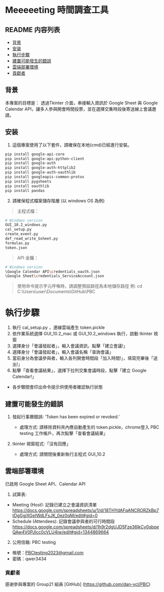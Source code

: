 # Meeeeeting 時間調查工具


## README 内容列表

- [背景](#背景)
- [安装](#安装)
- [執行步驟](#執行步驟)
- [建置可能發生的錯誤](#建置可能發生的錯誤)
- [雲端部署環境](#雲端部署環境)
- [貢獻者](#貢獻者)



## 背景

本專案的目標是：
透過Tkinter 介面，串接輸入資訊於 Google Sheet 與 Google Calendar API，讓多人參與開會時間投票，並在選擇交集時段後寄送線上會議邀請。


## 安装

1. 這個專案使用了以下套件，請確保在本地(cmd)已經進行安裝。

```sh
pip install google-api-core
pip install google-api-python-client
pip install google-auth
pip install google-auth-httplib2
pip install google-auth-oauthlib
pip install googleapis-common-protos
pip install pygsheets
pip install oauthlib
pip install pandas
```

2. 請確保程式檔案儲存階層 (以 windows OS 為例)

> 主程式檔：
```sh
# Windows version
GUI_10.2_windows.py
cal_setup.py
create_event.py
def_read_write_Gsheet.py
formulas.py
token.json
```

> API 金鑰：
```sh
# Windows version
\Google Calendar API\credentials_oauth.json
\Google Sheet\credentials_ServiceAccount.json
```

> 使用命令提示字元呼喚時，請調整預設路徑為本地儲存路徑
  例: cd C:\Users\user\Documents\GitHub\PBC


# 執行步驟

1. 執行 cal_setup.py ，連線雲端產生 token.pickle
2. 依作業系統選擇 GUI_10.2_mac 或 GUI_10.2_windows 執行，啟動 tkinter 視窗
3. 選擇身分「會議發起者」，輸入會議資訊，點擊「建立會議!」
4. 選擇身分「會議發起者」，輸入會議名稱「查詢會議」
5. 當前身分為會議參與者，輸入各列開會時間段「加入時間!」，填寫完畢後「送出!」
6. 點擊「查看會議結果」，選擇下拉列交集會議時段，點擊「建立 Google Calendar!」

* 各步驟間會印出命令提示供使用者確認執行狀態


## 建置可能發生的錯誤

1. 發起行事曆錯誤: ‘Token has been expired or revoked.’
   * 處理方式: 請移除資料夾內應自動產生的 token.pickle，chrome登入 PBC testing 工作帳戶，再次點擊「查看會議結果」

3. tkinter 視窗程式:「沒有回應」
   * 處理方式: 請關閉後重新執行主程式 GUI_10.2


## 雲端部署環境

已啟用 Google Sheet API、Calendar API

1. 試算表:
* Meeting (Host): 記錄已建立之會議資訊清單 https://docs.google.com/spreadsheets/u/1/d/18THYdAFqANCRORZkBp7tDgGgjXGeIWdLFsJK_0ez0qM/edit#gid=0
* Schedule (Attendees): 記錄會議參與者的可行時間段 https://docs.google.com/spreadsheets/d/1h9r2dgUJD5Fze36lkCy0sbpeQAw4V0PJlcc0cVLU4iw/edit#gid=1344869664

2. 公用信箱: PBC testing
* 帳號：PBCtesting2023@gmail.com 
* 密碼：qwer3434


### 貢獻者

感谢參與專案的 Group21 組員 [GitHub] (https://github.com/dan-ycl/PBC)
